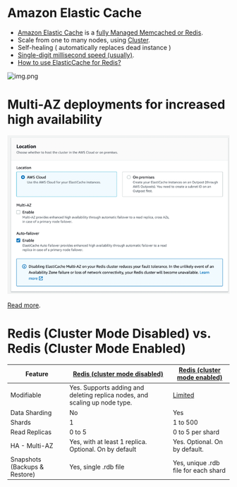 
# Amazon Elastic Cache
- [Amazon Elastic Cache](https://aws.amazon.com/elasticache/) is a [fully Managed Memcached or Redis](../../1_HLDDesignComponents/3_DatabaseComponents/In-Memory-Cache/Redis).
- Scale from one to many nodes, using [Cluster](../../1_HLDDesignComponents/0_SystemGlossaries/ServersCluster.md).
- Self-healing ( automatically replaces dead instance )
- [Single-digit millisecond speed (usually)](../../1_HLDDesignComponents/0_SystemGlossaries/LatencyThroughput.md).
- [How to use ElasticCache for Redis?](https://docs.aws.amazon.com/AmazonElastiCache/latest/red-ug/Replication.Redis-RedisCluster.html)

![img.png](https://docs.aws.amazon.com/AmazonElastiCache/latest/red-ug/images/ElastiCache-Cluster-Redis.png)

# Multi-AZ deployments for increased high availability

![img.png](ElasticCache_Multi-AZ_setup.png)

[Read more](https://docs.aws.amazon.com/AmazonElastiCache/latest/red-ug/FaultTolerance.html).
 
# Redis (Cluster Mode Disabled) vs. Redis (Cluster Mode Enabled)

| Feature                       | [Redis (cluster mode disabled)](../../1_HLDDesignComponents/3_DatabaseComponents/In-Memory-Cache/Redis/RedisMasterSlaveReplication.md)     | [Redis (cluster mode enabled)](../../1_HLDDesignComponents/3_DatabaseComponents/In-Memory-Cache/Redis/RedisCluster.md)                                          |
|-------------------------------|----------------------------------------------------------------------------|----------------------------------------------------------------------------------------------------------------|
| Modifiable                    | Yes. Supports adding and deleting replica nodes, and scaling up node type. | [Limited](https://docs.aws.amazon.com/AmazonElastiCache/latest/red-ug/scaling-redis-cluster-mode-enabled.html) |
| Data Sharding                 | No                                                                         | Yes                                                                                                            |
| Shards                        | 1                                                                          | 1 to 500                                                                                                       |
| Read Replicas                 | 0 to 5                                                                     | 0 to 5 per shard                                                                                               |
| HA - Multi-AZ                 | Yes, with at least 1 replica. Optional. On by default                      | Yes. Optional. On by default.                                                                                  |
| Snapshots (Backups & Restore) | Yes, single .rdb file                                                      | Yes, unique .rdb file for each shard                                                                           |

